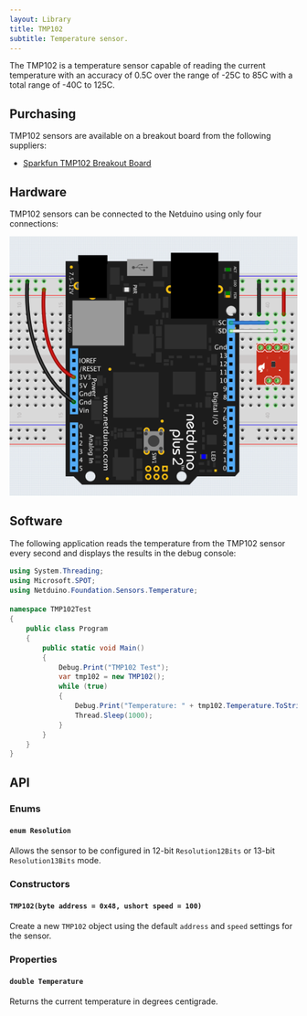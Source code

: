 ```yaml
---
layout: Library
title: TMP102
subtitle: Temperature sensor.
---
```


The TMP102 is a temperature sensor capable of reading the current temperature with an accuracy of 0.5C over the range of -25C to 85C with a total range of -40C to 125C.

## Purchasing

TMP102 sensors are available on a breakout board from the following suppliers:

* [Sparkfun TMP102 Breakout Board](https://www.sparkfun.com/products/13314)

## Hardware

TMP102 sensors can be connected to the Netduino using only four connections:

![TMP102 On Breadboard](TMP102OnBreadboard.png)

## Software

The following application reads the temperature from the TMP102 sensor every second and displays the results in the debug console:

```csharp
using System.Threading;
using Microsoft.SPOT;
using Netduino.Foundation.Sensors.Temperature;

namespace TMP102Test
{
    public class Program
    {
        public static void Main()
        {
            Debug.Print("TMP102 Test");
            var tmp102 = new TMP102();
            while (true)
            {
                Debug.Print("Temperature: " + tmp102.Temperature.ToString("f2"));
                Thread.Sleep(1000);
            }
        }
    }
}
```

## API

### Enums

#### `enum Resolution`

Allows the sensor to be configured in 12-bit `Resolution12Bits` or 13-bit `Resolution13Bits` mode.

### Constructors

#### `TMP102(byte address = 0x48, ushort speed = 100)`

Create a new `TMP102` object using the default `address` and `speed` settings for the sensor.

### Properties

#### `double Temperature`

Returns the current temperature in degrees centigrade.